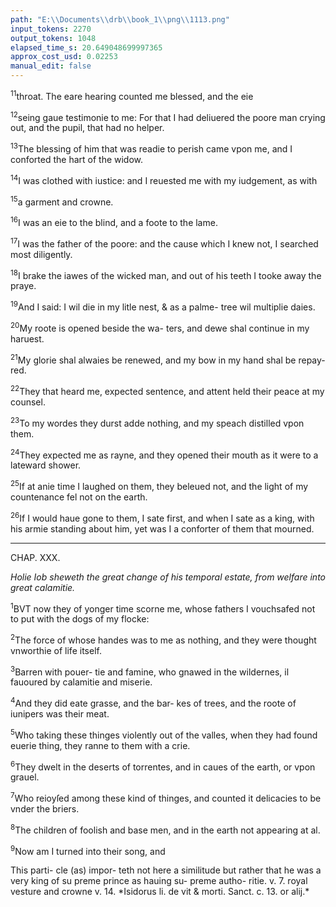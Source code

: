 ```yaml
---
path: "E:\\Documents\\drb\\book_1\\png\\1113.png"
input_tokens: 2270
output_tokens: 1048
elapsed_time_s: 20.649048699997365
approx_cost_usd: 0.02253
manual_edit: false
---
```

<sup>11</sup>throat. The eare hearing counted me blessed, and the eie

<sup>12</sup>seing gaue testimonie to me: For that I had deliuered the
poore man crying out, and the pupil, that had no helper.

<sup>13</sup>The blessing of him that was readie to perish came vpon
me, and I conforted the hart of the widow.

<sup>14</sup>I was clothed
with iustice: and I reuested me with my iudgement, as with

<sup>15</sup>a garment and crowne.

<sup>16</sup>I was an eie to the blind, and a foote
to the lame.

<sup>17</sup>I was the father of the poore: and the cause
which I knew not, I searched most diligently.

<sup>18</sup>I brake the
iawes of the wicked man, and out of his teeth I tooke away
the praye.

<sup>19</sup>And I said: I wil die in my litle nest, & as a palme-
tree wil multiplie daies.

<sup>20</sup>My roote is opened beside the wa-
ters, and dewe shal continue in my haruest.

<sup>21</sup>My glorie shal
alwaies be renewed, and my bow in my hand shal be repay-
red.

<sup>22</sup>They that heard me, expected sentence, and attent
held their peace at my counsel.

<sup>23</sup>To my wordes they durst
adde nothing, and my speach distilled vpon them.

<sup>24</sup>They
expected me as rayne, and they opened their mouth as it were
to a lateward shower.

<sup>25</sup>If at anie time I laughed on them,
they beleued not, and the light of my countenance fel not on
the earth.

<sup>26</sup>If I would haue gone to them, I sate first, and
when I sate as a king, with his armie standing about him,
yet was I a conforter of them that mourned.

<hr>

CHAP. XXX.

*Holie Iob sheweth the great change of his temporal estate, from welfare into
great calamitie.*

<sup>1</sup>BVT now they of yonger time scorne me, whose fathers
I vouchsafed not to put with the dogs of my flocke:

<sup>2</sup>The force of whose handes was to me as nothing, and they
were thought vnworthie of life itself.

<sup>3</sup>Barren with pouer-
tie and famine, who gnawed in the wildernes, il fauoured by
calamitie and miserie.

<sup>4</sup>And they did eate grasse, and the bar-
kes of trees, and the roote of iunipers was their meat.

<sup>5</sup>Who
taking these thinges violently out of the valles, when they
had found euerie thing, they ranne to them with a crie.

<sup>6</sup>They dwelt in the deserts of torrentes, and in caues of the
earth, or vpon grauel.

<sup>7</sup>Who reioyſed among these kind
of thinges, and counted it delicacies to be vnder the briers.

<sup>8</sup>The children of foolish and base men, and in the earth
not appearing at al.

<sup>9</sup>Now am I turned into their song, and

<aside>This parti-
cle (as) impor-
teth not here
a similitude
but rather
that he was a
very king of su
preme prince
as hauing su-
preme autho-
ritie. v. 7. royal
vesture and
crowne v. 14.
*Isidorus li. de vit
& morti. Sanct. c. 13.
or alij.*</aside>

[^1]: Men scarce
fitte to haue
care of dogs,
yet derided
Iob in his affli-
ction so he was
contemned of
the most con-
temptible.